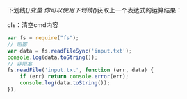 下划线(_)变量
你可以使用下划线(_)获取上一个表达式的运算结果：

cls：清空cmd内容
``` js
var fs = require("fs");
// 阻塞
var data = fs.readFileSync('input.txt');
console.log(data.toString());
// 非阻塞
fs.readFile('input.txt', function (err, data) {
    if (err) return console.error(err);
    console.log(data.toString());
});
```